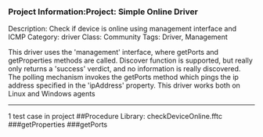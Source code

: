 ### Project Information:Project: Simple Online Driver
Description: Check if device is online using management interface and ICMP
Category: driver
Class: Community
Tags: Driver, Management

This driver uses the 'management' interface, where getPorts and getProperties methods are called. Discover function is supported, but really only returns a 'success' verdict, and no information is really discovered. The polling mechanism invokes the getPorts method which pings the ip address specified in the 'ipAddress' property. This driver works both on Linux and Windows agents

 ----
1 test case in project
##Procedure Library: checkDeviceOnline.fftc
###getProperties
###getPorts